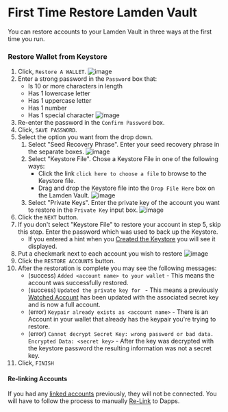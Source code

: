 
# First Time Restore Lamden Vault


You can restore accounts to your Lamden Vault in three ways at the first time you run.

### Restore Wallet from Keystore

1. Click, `Restore A WALLET`.
    ![image](/img/wallet/firstrun_intro.png)
2. Enter a strong password in the `Password` box that:
    - Is 10 or more characters in length
    - Has 1 lowercase letter
    - Has 1 uppercase letter
    - Has 1 number
    - Has 1 special character
  ![image](/img/wallet/firstrun_create_password.png)
3. Re-enter the password in the `Confirm Password` box.
4. Click, `SAVE PASSWORD`.
5. Select the option you want from the drop down.
    1. Select "Seed Recovery Phrase". Enter your seed recovery phrase in the separate boxes.
       ![image](/img/wallet/firstrun_recovery_phrase.png)
    2. Select "Keystore File". Chose a Keystore File in one of the following ways:
       - Click the link `click here to choose a file` to browse to the Keystore file.
       - Drag and drop the Keystore file into the `Drop File Here` box on the Lamden Vault. 
        ![image](/img/wallet/firstrun_keystore.png)
    3. Select "Private Keys". Enter the private key of the account you want to restore in the `Private Key` input box.
    ![image](/img/wallet/firstrun_privatekeys.png)
6. Click the `NEXT` button.
7. If you don't select "Keystore File" to restore your account in step 5, skip this step. Enter the password which was used to back up the Keystore.
    - If you entered a hint when you <u>[Created the Keystore](/docs/wallet/restore_keystore)</u> you will see it displayed.
8. Put a checkmark next to each account you wish to restore
    ![image](/img/wallet/firstrun_add_wallet.png)
9.  Click the `RESTORE ACCOUNTS` button.
10. After the restoration is complete you may see the following messages:
    - (success) `Added <account name> to your wallet` - This means the account was successfully restored.
    - (success) `Updated the private key for ` - This means a previously <u>[Watched Account](/docs/wallet/accounts_creation#track-account)</u> has been updated with the associated secret key and is now a full account.
    - (error) `Keypair already exists as <account name>` - There is an Account in your wallet that already has the keypair you're trying to restore.
    - (error) `Cannot decrypt Secret Key: wrong password or bad data. Encrypted Data: <secret key>` - After the key was decrypted with the keystore password the resulting information was not a secret key.
11. Click, `FINISH`


#### Re-linking Accounts
If you had any <u>[linked accounts](/docs/wallet/accounts_linked_overview)</u> previously, they will not be connected.  You will have to follow the process to manually <u>[Re-Link](/docs/wallet/restore_linked_account)</u> to Dapps.